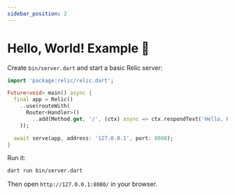 ```yaml
---
sidebar_position: 2
---
```


# Hello, World! Example 🌟

Create `bin/server.dart` and start a basic Relic server:

```dart
import 'package:relic/relic.dart';

Future<void> main() async {
  final app = Relic()
    ..use(routeWith(
      Router<Handler>()
        ..add(Method.get, '/', (ctx) async => ctx.respondText('Hello, Relic!')),
    ));

  await serve(app, address: '127.0.0.1', port: 8080);
}
```

Run it:

```bash
dart run bin/server.dart
```

Then open `http://127.0.0.1:8080/` in your browser.
